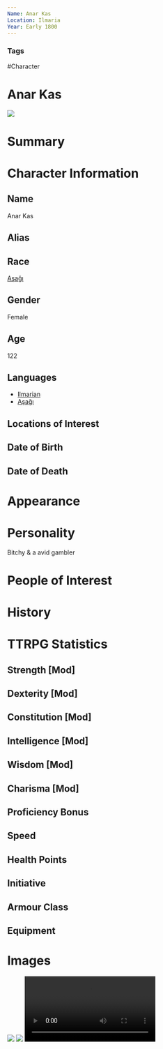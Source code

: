 ```yaml
---
Name: Anar Kas
Location: Ilmaria
Year: Early 1800
---
```


### Tags
#Character

# Anar Kas

![](ffda61ea049119f47bffd90b0938ed0e-1%202.jpg)

# Summary


# Character Information

## Name
Anar Kas
## Alias

## Race
[Aşağı](Aşağı.md)

## Gender
Female

## Age
122

## Languages
- [Ilmarian](Ilmarian.md)
- [Aşağı](Aşağı.md)

## Locations of Interest

## Date of Birth

## Date of Death

# Appearance

# Personality
Bitchy & a avid gambler

# People of Interest

# History

# TTRPG Statistics
## Strength [Mod] 

## Dexterity [Mod] 

## Constitution [Mod] 

## Intelligence [Mod] 

## Wisdom [Mod] 

## Charisma [Mod] 

## Proficiency Bonus 

## Speed 

## Health Points 

## Initiative 

## Armour Class 

## Equipment

# Images
![](ffda61ea049119f47bffd90b0938ed0e-1%201.jpg)
![](80f32d48caa9abc64c00ba530ab18849.png)
![](FQhjIu1XEAI7I3J.mp4)

